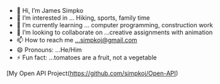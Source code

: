 - 👋 Hi, I’m James Simpko
- 👀 I’m interested in ... Hiking, sports, family time
- 🌱 I’m currently learning ... computer programming, construction work
- 💞️ I’m looking to collaborate on ...creative assignments with animation
- 📫 How to reach me ...simpkoj@gmail.com
- 😄 Pronouns: ...He/Him
- ⚡ Fun fact: ...tomatoes are a fruit, not a vegetable

<!---
simpkoj/simpkoj is a ✨ special ✨ repository because its `README.md` (this file) appears on your GitHub profile.
You can click the Preview link to take a look at your changes.
--->
[My Open API Project(https://github.com/simpkoj/Open-API)
